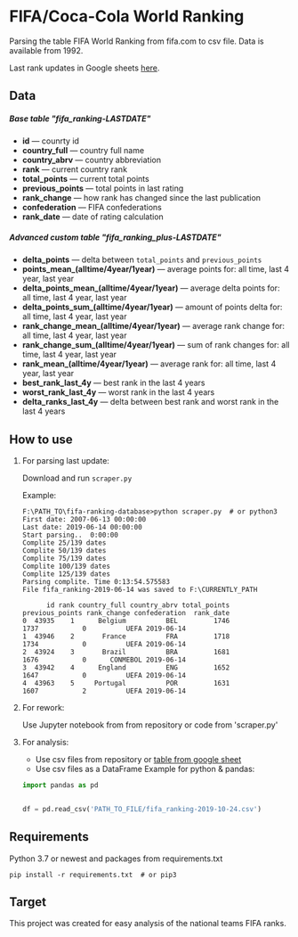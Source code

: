 # FIFA/Coca-Cola World Ranking
Parsing the table FIFA World Ranking from fifa.com to csv file. Data is available from 1992.

Last rank updates in Google sheets [here](https://docs.google.com/spreadsheets/d/1MdviCBLSXoXJHP9RyiU1mlbUZMp9TpUNhfqbMoHob-A/).

## Data
##### Base table "fifa_ranking-LASTDATE"
- **id** — counrty id
- **country_full** — country full name
- **country_abrv** — country abbreviation
- **rank** — current country rank
- **total_points** — current total points
- **previous_points** — total points in last rating
- **rank_change** — how rank has changed since the last publication
- **confederation** — FIFA confederations
- **rank_date** — date of rating calculation

##### Advanced custom table "fifa_ranking_plus-LASTDATE"
- **delta_points** — delta between `total_points` and `previous_points`
- **points_mean_(alltime/4year/1year)** — average points for: all time, last 4 year, last year
- **delta_points_mean_(alltime/4year/1year)** — average delta points for: all time, last 4 year, last year
- **delta_points_sum_(alltime/4year/1year)** — amount of points delta for: all time, last 4 year, last year
- **rank_change_mean_(alltime/4year/1year)** — average rank change for: all time, last 4 year, last year
- **rank_change_sum_(alltime/4year/1year)** — sum of rank changes for: all time, last 4 year, last year
- **rank_mean_(alltime/4year/1year)** — average rank for: all time, last 4 year, last year
- **best_rank_last_4y** — best rank in the last 4 years
- **worst_rank_last_4y** — worst rank in the last 4 years
- **delta_ranks_last_4y** — delta between best rank and worst rank in the last 4 years


## How to use
1. For parsing last update:

    Download and run `scraper.py`
    
    Example:
    ```commandline
    F:\PATH_TO\fifa-ranking-database>python scraper.py  # or python3
    First date: 2007-06-13 00:00:00
    Last date: 2019-06-14 00:00:00
    Start parsing..  0:00:00
    Complite 25/139 dates
    Complite 50/139 dates
    Complite 75/139 dates
    Complite 100/139 dates
    Complite 125/139 dates
    Parsing complite. Time 0:13:54.575583
    File fifa_ranking-2019-06-14 was saved to F:\CURRENTLY_PATH
    
          id rank country_full country_abrv total_points previous_points rank_change confederation  rank_date
    0  43935    1      Belgium          BEL         1746            1737           0          UEFA 2019-06-14
    1  43946    2       France          FRA         1718            1734           0          UEFA 2019-06-14
    2  43924    3       Brazil          BRA         1681            1676           0      CONMEBOL 2019-06-14
    3  43942    4      England          ENG         1652            1647           0          UEFA 2019-06-14
    4  43963    5     Portugal          POR         1631            1607           2          UEFA 2019-06-14

    ```
2. For rework:

    Use Jupyter notebook from from repository or code from 'scraper.py'

3. For analysis:

    - Use csv files from repository or [table from google sheet](https://docs.google.com/spreadsheets/d/1MdviCBLSXoXJHP9RyiU1mlbUZMp9TpUNhfqbMoHob-A/)
    - Use csv files as a DataFrame
    Example for python & pandas:
    ```python
    import pandas as pd
    
    
    df = pd.read_csv('PATH_TO_FILE/fifa_ranking-2019-10-24.csv')
    ```
## Requirements
Python 3.7 or newest and packages from requirements.txt
```commandline
pip install -r requirements.txt  # or pip3
```

## Target
This project was created for easy analysis of the national teams FIFA ranks.